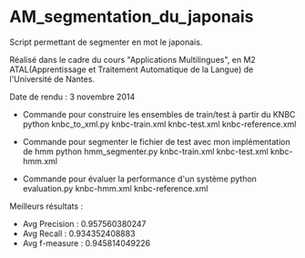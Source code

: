 AM_segmentation_du_japonais
===========================

Script permettant de segmenter en mot le japonais.

Réalisé dans le cadre du cours "Applications Multilingues", en M2 ATAL(Apprentissage et Traitement Automatique de la Langue) de l'Université de Nantes.

Date de rendu : 3 novembre 2014


- Commande pour construire les ensembles de train/test à partir du KNBC
python knbc_to_xml.py knbc-train.xml knbc-test.xml knbc-reference.xml

- Commande pour segmenter le fichier de test avec mon implémentation de hmm
python hmm_segmenter.py knbc-train.xml knbc-test.xml knbc-hmm.xml

- Commande pour évaluer la performance d'un système
python evaluation.py knbc-hmm.xml knbc-reference.xml

Meilleurs résultats : 
- Avg Precision : 0.957560380247
- Avg Recall : 0.934352408883
- Avg f-measure : 0.945814049226